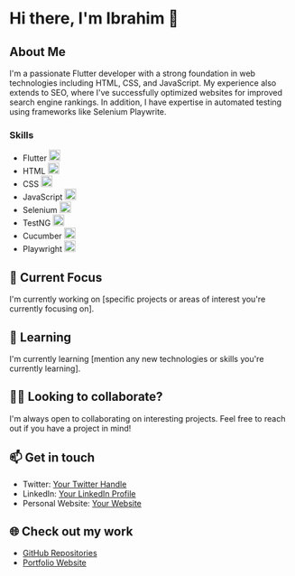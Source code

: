# Hi there, I'm Ibrahim 👋

## About Me

I'm a passionate Flutter developer with a strong foundation in web technologies including HTML, CSS, and JavaScript. My experience also extends to SEO, where I've successfully optimized websites for improved search engine rankings. In addition, I have expertise in automated testing using frameworks like Selenium Playwrite.

### Skills

- Flutter <img src="https://example.com/flutter-icon.svg" height="20" />
- HTML <img src="https://example.com/html-icon.svg" height="20" />
- CSS <img src="https://example.com/css-icon.svg" height="20" />
- JavaScript <img src="https://example.com/js-icon.svg" height="20" />
- Selenium <img src="https://example.com/selenium-icon.svg" height="20" />
- TestNG <img src="https://example.com/testng-icon.svg" height="20" />
- Cucumber <img src="https://example.com/cucumber-icon.svg" height="20" />
- Playwright <img src="https://example.com/playwright-icon.svg" height="20" />


## 🔭 Current Focus

I'm currently working on [specific projects or areas of interest you're currently focusing on].

## 🌱 Learning

I'm currently learning [mention any new technologies or skills you're currently learning].

## 👯‍♂️ Looking to collaborate?

I'm always open to collaborating on interesting projects. Feel free to reach out if you have a project in mind!

## 📫 Get in touch

- Twitter: [Your Twitter Handle](https://twitter.com/yourhandle)
- LinkedIn: [Your LinkedIn Profile](https://www.linkedin.com/in/yourprofile/)
- Personal Website: [Your Website](https://www.yourwebsite.com)

## 🌐 Check out my work

- [GitHub Repositories](https://github.com/yourusername)
- [Portfolio Website](https://www.yourwebsite.com/portfolio)
